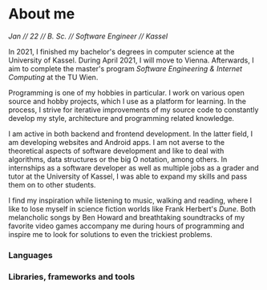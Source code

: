 # About me

*Jan // 22 // B. Sc. // Software Engineer // Kassel*

In 2021, I finished my bachelor's degrees in computer science at the University of Kassel.
During April 2021, I will move to Vienna.
Afterwards, I aim to complete the master's program *Software Engineering & Internet Computing* at the TU Wien.

Programming is one of my hobbies in particular.
I work on various open source and hobby projects, which I use as a platform for learning.
In the process, I strive for iterative improvements of my source code to constantly develop my style, architecture and programming related knowledge.

I am active in both backend and frontend development.
In the latter field, I am developing websites and Android apps.
I am not averse to the theoretical aspects of software development and like to deal with algorithms, data structures or the big O notation, among others.
In internships as a software developer as well as multiple jobs as a grader and tutor at the University of Kassel, I was able to expand my skills and pass them on to other students.

I find my inspiration while listening to music, walking and reading, where I like to lose myself in science fiction worlds like Frank Herbert's *Dune*.
Both melancholic songs by Ben Howard and breathtaking soundtracks of my favorite video games accompany me during hours of programming and inspire me to look for solutions to even the trickiest problems.

### Languages
<language-list class="mt-4 mb-4"></language-list>

### Libraries, frameworks and tools
<software-list class="mt-4 mb-4"></software-list>
